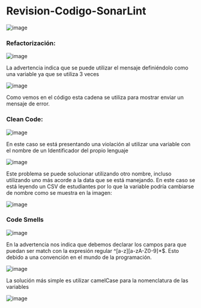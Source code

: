 # Revision-Codigo-SonarLint

![image](https://github.com/user-attachments/assets/c00d8555-737f-434e-b207-c93c65fdb40e)

### Refactorización: 
![image](https://github.com/user-attachments/assets/1fe8d9d6-ea49-4dee-94f9-ebef031c78ed)

La advertencia indica que se puede utilizar el mensaje definiéndolo como una variable ya que se utiliza 3 veces

![image](https://github.com/user-attachments/assets/6861288c-0e24-45f0-810c-df15caf4081c)

Como vemos en el código esta cadena se utiliza para mostrar enviar un mensaje de error.

### Clean Code:
![image](https://github.com/user-attachments/assets/2199d7a7-e63b-4c8f-bc5d-811ecab46f24)

En este caso se está presentando una violación al utilizar una variable con el nombre de un Identificador del propio lenguaje

![image](https://github.com/user-attachments/assets/39b167f6-8183-41d9-90b1-19195a4da113)

Este problema se puede solucionar utilizando otro nombre, incluso utilizando uno más acorde a la data que se está manejando. En este caso se está leyendo un CSV de estudiantes por lo que la variable podría cambiarse de nombre como se muestra en la imagen:

![image](https://github.com/user-attachments/assets/d7e900a3-20a5-42cc-8eca-fa145d94bde4)

### Code Smells
![image](https://github.com/user-attachments/assets/63175e89-1bf6-4de0-b522-03a081fbb02b)

En la advertencia nos indica que debemos declarar los campos para que puedan ser match con la expresión regular ^[a-z][a-zA-Z0-9]*$. Esto debido a una convención en el mundo de la programación.

![image](https://github.com/user-attachments/assets/dbd6102c-f217-49c5-8f18-01fc687d52d3)

La solución más simple es utilizar camelCase para la nomenclatura de las variables

![image](https://github.com/user-attachments/assets/e1dfc4ee-680f-4317-9eb7-ff17116f818d)


